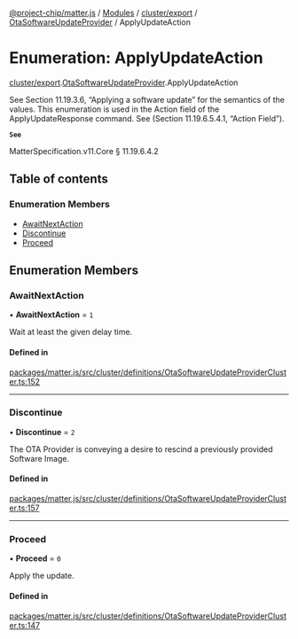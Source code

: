 [@project-chip/matter.js](../README.md) / [Modules](../modules.md) / [cluster/export](../modules/cluster_export.md) / [OtaSoftwareUpdateProvider](../modules/cluster_export.OtaSoftwareUpdateProvider.md) / ApplyUpdateAction

# Enumeration: ApplyUpdateAction

[cluster/export](../modules/cluster_export.md).[OtaSoftwareUpdateProvider](../modules/cluster_export.OtaSoftwareUpdateProvider.md).ApplyUpdateAction

See Section 11.19.3.6, “Applying a software update” for the semantics of the values. This enumeration is used in
the Action field of the ApplyUpdateResponse command. See (Section 11.19.6.5.4.1, “Action Field”).

**`See`**

MatterSpecification.v11.Core § 11.19.6.4.2

## Table of contents

### Enumeration Members

- [AwaitNextAction](cluster_export.OtaSoftwareUpdateProvider.ApplyUpdateAction.md#awaitnextaction)
- [Discontinue](cluster_export.OtaSoftwareUpdateProvider.ApplyUpdateAction.md#discontinue)
- [Proceed](cluster_export.OtaSoftwareUpdateProvider.ApplyUpdateAction.md#proceed)

## Enumeration Members

### AwaitNextAction

• **AwaitNextAction** = ``1``

Wait at least the given delay time.

#### Defined in

[packages/matter.js/src/cluster/definitions/OtaSoftwareUpdateProviderCluster.ts:152](https://github.com/project-chip/matter.js/blob/0c058ae17fdba4c0b89b8b13c309011d51782299/packages/matter.js/src/cluster/definitions/OtaSoftwareUpdateProviderCluster.ts#L152)

___

### Discontinue

• **Discontinue** = ``2``

The OTA Provider is conveying a desire to rescind a previously provided Software Image.

#### Defined in

[packages/matter.js/src/cluster/definitions/OtaSoftwareUpdateProviderCluster.ts:157](https://github.com/project-chip/matter.js/blob/0c058ae17fdba4c0b89b8b13c309011d51782299/packages/matter.js/src/cluster/definitions/OtaSoftwareUpdateProviderCluster.ts#L157)

___

### Proceed

• **Proceed** = ``0``

Apply the update.

#### Defined in

[packages/matter.js/src/cluster/definitions/OtaSoftwareUpdateProviderCluster.ts:147](https://github.com/project-chip/matter.js/blob/0c058ae17fdba4c0b89b8b13c309011d51782299/packages/matter.js/src/cluster/definitions/OtaSoftwareUpdateProviderCluster.ts#L147)
